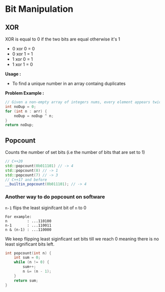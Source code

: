 # Bit Manipulation
## XOR
XOR is equal to 0 if the two bits are equal otherwise it's 1
- 0 xor 0 = 0
- 0 xor 1 = 1
- 1 xor 0 = 1
- 1 xor 1 = 0

**Usage :**
- To find a unique number in an array containg duplicates

**Problem Example :**
```cpp
// Given a non-empty array of integers nums, every element appears twice except for one. Find that single one.
int noDup = 0;
for (int n : arr) {
    noDup = noDup ^ n;
}
return noDup;
```
## Popcount
Counts the number of set bits (i.e the number of bits that are set to 1)
```cpp
// C++20
std::popcount(0b011101) // -> 4
std::popcount(8) // -> 1
std::popcount(7) // -> 3
// C++17 and before
__builtin_popcount(0b011101); // -> 4
```

### Another way to do popcount on software
`n-1` flips the least siginifcant bit of `n` to 0
```
For example:
n         : ...110100
n-1       : ...110011
n & (n-1) : ...110000
```
We keep flipping least siginficant set bits till we reach 0 meaning there is no least significant bits left.
```cpp
int popcount(int n) {
    int sum = 0;
    while (n != 0) {
        sum++;
        n &= (n - 1);
    }
    return sum;
}
```